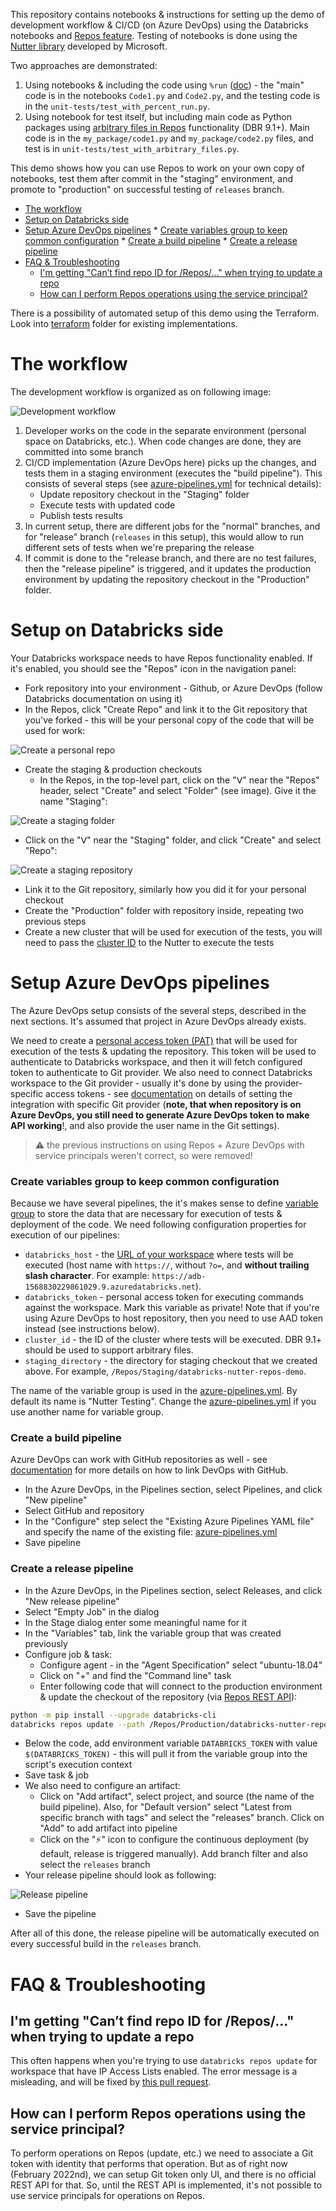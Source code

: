 This repository contains notebooks & instructions for setting up the demo of development workflow & CI/CD (on Azure DevOps) using the Databricks notebooks and [Repos feature](https://docs.databricks.com/repos.html).  Testing of notebooks is done using the [Nutter library](https://github.com/microsoft/nutter) developed by Microsoft.

Two approaches are demonstrated:
1. Using notebooks & including the code using `%run` ([doc](https://docs.databricks.com/notebooks/notebooks-use.html#run)) - the "main" code is in the notebooks `Code1.py` and `Code2.py`, and the testing code is in the `unit-tests/test_with_percent_run.py`.
1. Using notebook for test itself, but including main code as Python packages using [arbitrary files in Repos](https://docs.databricks.com/repos.html#work-with-non-notebook-files-in-a-databricks-repo) functionality (DBR 9.1+).  Main code is in the `my_package/code1.py` and `my_package/code2.py` files, and test is in `unit-tests/test_with_arbitrary_files.py`.

This demo shows how you can use Repos to work on your own copy of notebooks, test them after commit in the "staging" environment, and promote to "production" on successful testing of `releases` branch.

* [The workflow](#the-workflow)
* [Setup on Databricks side](#setup-on-databricks-side)
* [Setup Azure DevOps pipelines](#setup-azure-devops-pipelines)
      * [Create variables group to keep common configuration](#create-variables-group-to-keep-common-configuration)
      * [Create a build pipeline](#create-a-build-pipeline)
      * [Create a release pipeline](#create-a-release-pipeline)
* [FAQ &amp; Troubleshooting](#faq--troubleshooting)
   * [I'm getting "Can’t find repo ID for /Repos/..." when trying to update a repo](#im-getting-cant-find-repo-id-for-repos-when-trying-to-update-a-repo)
   * [How can I perform Repos operations using the service principal?](#how-can-i-perform-repos-operations-using-the-service-principal)

There is a possibility of automated setup of this demo using the Terraform.  Look into [terraform](terraform) folder for existing implementations.


# The workflow

The development workflow is organized as on following image:

![Development workflow](images/cicd-workflow.png)

1. Developer works on the code in the separate environment (personal space on Databricks, etc.).  When code changes are done, they are committed into some branch
1. CI/CD implementation (Azure DevOps here) picks up the changes, and tests them in a staging environment (executes the "build pipeline").  This consists of several steps (see [azure-pipelines.yml](azure-pipelines.yml) for technical details):
   * Update repository checkout in the "Staging" folder
   * Execute tests with updated code
   * Publish tests results
1. In current setup, there are different jobs for the "normal" branches, and for "release" branch (`releases` in this setup), this would allow to run different sets of tests when we're preparing the release
1. If commit is done to the "release branch, and there are no test failures, then the "release pipeline" is triggered, and it updates the production environment by updating the repository checkout in the "Production" folder.


# Setup on Databricks side

Your Databricks workspace needs to have Repos functionality enabled.  If it's enabled, you should see the "Repos" icon in the navigation panel:

* Fork repository into your environment - Github, or Azure DevOps (follow Databricks documentation on using it)
* In the Repos, click "Create Repo" and link it to the Git repository that you've forked - this will be your personal copy of the code that will be used for work:

![Create a personal repo](images/create-personal-project.png)

* Create the staging & production checkouts
  * In the Repos, in the top-level part, click on the "ᐯ" near the "Repos" header, select "Create" and select "Folder" (see image).  Give it the name "Staging":

![Create a staging folder](images/create-staging-folder.png)

  * Click on the  "ᐯ" near the "Staging" folder, and click "Create" and select "Repo":

![Create a staging repository](images/create-project-in-staging.png)

  * Link it to the Git repository, similarly how you did it for your personal checkout
  * Create the "Production" folder with repository inside, repeating two previous steps
* Create a new cluster that will be used for execution of the tests, you will need to pass the [cluster ID](https://docs.databricks.com/workspace/workspace-details.html#cluster-url-and-id) to the Nutter to execute the tests


# Setup Azure DevOps pipelines

The Azure DevOps setup consists of the several steps, described in the next sections.  It's assumed that project in Azure DevOps already exists.

We need to create a [personal access token (PAT)](https://docs.databricks.com/administration-guide/access-control/tokens.html) that will be used for execution of the tests & updating the repository.  This token will be used to authenticate to Databricks workspace, and then it will fetch configured token to authenticate to Git provider.  We also need to connect Databricks workspace to the Git provider - usually it's done by using the provider-specific access tokens - see [documentation](https://docs.databricks.com/repos.html#configure-your-git-integration-with-databricks) on details of setting the integration with specific Git provider (**note, that when repository is on Azure DevOps, you still need to generate Azure DevOps token to make API working**!, and also provide the user name in the Git settings). 

> :warning: the previous instructions on using Repos + Azure DevOps with service principals weren't correct, so were removed!

### Create variables group to keep common configuration

Because we have several pipelines, the it's makes sense to define [variable group](https://docs.microsoft.com/en-us/azure/devops/pipelines/library/variable-groups) to store the data that are necessary for execution of tests & deployment of the code.  We need following configuration properties for execution of our pipelines:

* `databricks_host` - the [URL of your workspace](https://docs.databricks.com/workspace/workspace-details.html#workspace-instance-names-urls-and-ids) where tests will be executed (host name with `https://`, without `?o=`, and **without trailing slash character**.  For example: `https://adb-1568830229861029.9.azuredatabricks.net`).
* `databricks_token` - personal access token for executing commands against the workspace.  Mark this variable as private!  Note that if you're using Azure DevOps to host repository, then you need to use AAD token instead (see instructions below).
* `cluster_id` - the ID of the cluster where tests will be executed. DBR 9.1+ should be used to support arbitrary files.
* `staging_directory` - the directory for staging checkout that we created above. For example, `/Repos/Staging/databricks-nutter-repos-demo`.

The name of the variable group is used in the [azure-pipelines.yml](azure-pipelines.yml). By default its name is "Nutter Testing".  Change the [azure-pipelines.yml](azure-pipelines.yml) if you use another name for variable group.

### Create a build pipeline

Azure DevOps can work with GitHub repositories as well - see [documentation](https://docs.microsoft.com/en-us/azure/devops/pipelines/repos/github) for more details on how to link DevOps with GitHub.

* In the Azure DevOps, in the Pipelines section, select Pipelines, and click "New pipeline"
* Select GitHub and repository
* In the "Configure" step select the "Existing Azure Pipelines YAML file" and specify the name of the existing file: [azure-pipelines.yml](azure-pipelines.yml)
* Save pipeline


### Create a release pipeline

* In the Azure DevOps, in the Pipelines section, select Releases, and click "New release pipeline"
* Select "Empty Job" in the dialog
* In the Stage dialog enter some meaningful name for it
* In the "Variables" tab, link the variable group that was created previously
* Configure job & task:
  * Configure agent - in the "Agent Specification" select "ubuntu-18.04"
  * Click on "+" and find the "Command line" task
  * Enter following code that will connect to the production environment & update the checkout of the repository (via [Repos REST API](https://docs.databricks.com/dev-tools/api/latest/repos.html)):

```sh
python -m pip install --upgrade databricks-cli
databricks repos update --path /Repos/Production/databricks-nutter-repos-demo --branch releases
```

  * Below the code, add environment variable `DATABRICKS_TOKEN` with value `$(DATABRICKS_TOKEN)` - this will pull it from the variable group into the script's execution context
  * Save task & job
* We also need to configure an artifact:
  * Click on "Add artifact", select project, and source (the name of the build pipeline). Also, for "Default version" select "Latest from specific branch with tags" and select the "releases" branch.  Click on "Add" to add artifact into pipeline
  * Click on the "⚡" icon to configure the continuous deployment (by default, release is triggered manually).  Add branch filter and also select the `releases` branch
* Your release pipeline should look as following:

![Release pipeline](images/release-pipeline.png)

* Save the pipeline

After all of this done, the release pipeline will be automatically executed on every successful build in the `releases` branch.

# FAQ & Troubleshooting

## I'm getting "Can’t find repo ID for /Repos/..." when trying to update a repo

This often happens when you're trying to use `databricks repos update` for workspace that have IP Access Lists enabled.  The error message is a misleading, and will be fixed by [this pull request](https://github.com/databricks/databricks-cli/pull/428).

## How can I perform Repos operations using the service principal?

To perform operations on Repos (update, etc.) we need to associate a Git token with identity that performs that operation.  But as of right now (February 2022nd), we can setup Git token only UI, and there is no official REST API for that.  So, until the REST API is implemented, it's not possible to use service principals for operations on Repos.